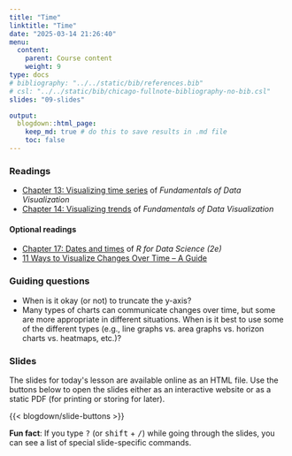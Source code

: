 ```yaml
---
title: "Time"
linktitle: "Time"
date: "2025-03-14 21:26:40"
menu:
  content:
    parent: Course content
    weight: 9
type: docs
# bibliography: "../../static/bib/references.bib"
# csl: "../../static/bib/chicago-fullnote-bibliography-no-bib.csl"
slides: "09-slides"

output:
  blogdown::html_page:
    keep_md: true # do this to save results in .md file
    toc: false
---
```


### Readings
- <i class="fas fa-book"></i> [Chapter 13: Visualizing time series](https://clauswilke.com/dataviz/time-series.html) of *Fundamentals of Data Visualization*
- <i class="fas fa-book"></i> [Chapter 14: Visualizing trends](https://clauswilke.com/dataviz/visualizing-trends.html) of *Fundamentals of Data Visualization*


#### Optional readings
- <i class="fas fa-book"></i> [Chapter 17: Dates and times](https://r4ds.hadley.nz/datetimes.html) of *R for Data Science (2e)*
- <i class="fas fa-external-link-square-alt"></i> [11 Ways to Visualize Changes Over Time – A Guide](https://flowingdata.com/2010/01/07/11-ways-to-visualize-changes-over-time-a-guide/)


### Guiding questions
- When is it okay (or not) to truncate the y-axis?
- Many types of charts can communicate changes over time, but some are more appropriate in different situations. When is it best to use some of the different types (e.g., line graphs vs. area graphs vs. horizon charts vs. heatmaps, etc.)?


### Slides

The slides for today's lesson are available online as an HTML file. Use the buttons below to open the slides either as an interactive website or as a static PDF (for printing or storing for later).

{{< blogdown/slide-buttons >}}

**Fun fact**: If you type <kbd>?</kbd> (or <kbd>shift</kbd> + <kbd>/</kbd>) while going through the slides, you can see a list of special slide-specific commands.
